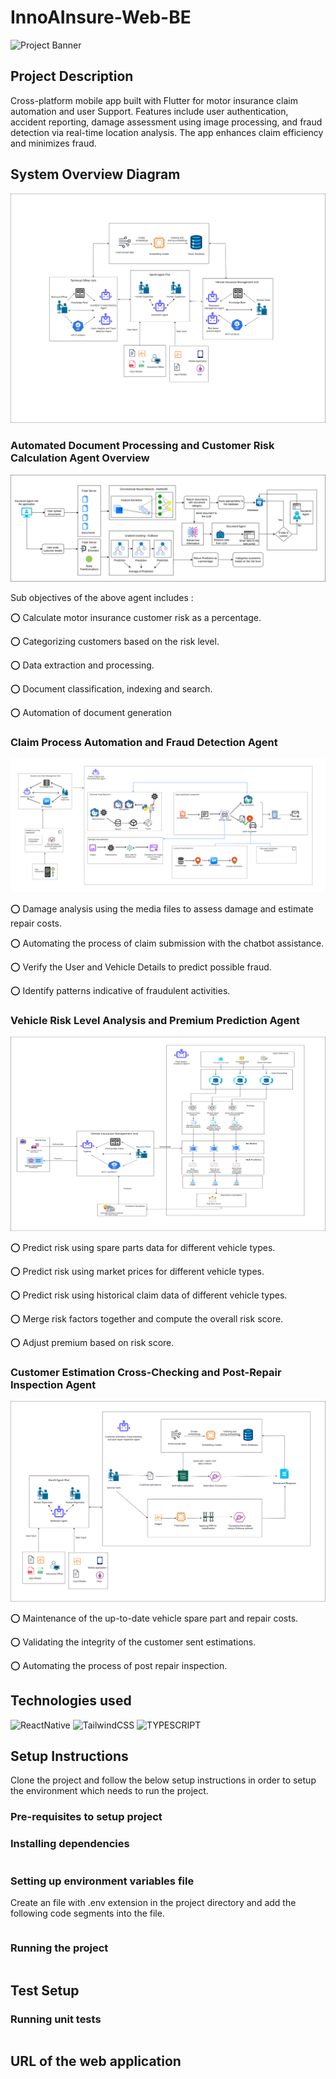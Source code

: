 # InnoAInsure-Web-BE

![Project Banner](https://github.com/CSSamarasinghe/innoAInsure-Moblie/blob/59bbab9b8de6030d7230971d24a774e83a45118d/assets/InnoAInsure_Mobile_Application_%F0%9F%9A%80.png)

## Project Description

Cross-platform mobile app built with Flutter for motor insurance claim automation and user Support. Features include user authentication, accident reporting, damage assessment using image processing, and fraud detection via real-time location analysis. The app enhances claim efficiency and minimizes fraud.

## System Overview Diagram

![System overview diagram](https://github.com/CSSamarasinghe/innoAInsure-Moblie/blob/59bbab9b8de6030d7230971d24a774e83a45118d/assets/system_overview_diagram.png)

### Automated Document Processing and Customer Risk Calculation Agent Overview

![diagram 1](https://github.com/CSSamarasinghe/innoAInsure-Moblie/blob/59bbab9b8de6030d7230971d24a774e83a45118d/assets/IT21258626_system_diagram.png)

Sub objectives of the above agent includes :

⭕ Calculate motor insurance customer risk as a percentage.

⭕ Categorizing customers based on the risk level.

⭕ Data extraction and processing.

⭕ Document classification, indexing and search.

⭕ Automation of document generation

### Claim Process Automation and Fraud Detection Agent

![diagram 2](https://github.com/CSSamarasinghe/innoAInsure-Moblie/blob/59bbab9b8de6030d7230971d24a774e83a45118d/assets/IT21227622_system_overview_diagram.png)

⭕ Damage analysis using the media files to assess damage and estimate repair costs.

⭕ Automating the process of claim submission with the chatbot assistance.

⭕ Verify the User and Vehicle Details to predict possible fraud.

⭕ Identify patterns indicative of fraudulent activities.

### Vehicle Risk Level Analysis and Premium Prediction Agent

![diagram 3](https://github.com/CSSamarasinghe/innoAInsure-Moblie/blob/59bbab9b8de6030d7230971d24a774e83a45118d/assets/IT21259302_system_overview_diagram.png)

⭕ Predict risk using spare parts data for different vehicle types.

⭕ Predict risk using market prices for different vehicle types.

⭕ Predict risk using historical claim data of different vehicle types.

⭕ Merge risk factors together and compute the overall risk score.

⭕ Adjust premium based on risk score.

### Customer Estimation Cross-Checking and Post-Repair Inspection Agent

![diagram 4](https://github.com/CSSamarasinghe/innoAInsure-Moblie/blob/59bbab9b8de6030d7230971d24a774e83a45118d/assets/IT21257568_system_overview_diagram.png)

⭕ Maintenance of the up-to-date vehicle spare part and repair costs.

⭕ Validating the integrity of the customer sent estimations.

⭕ Automating the process of post repair inspection.

## Technologies used

![ReactNative](https://img.shields.io/badge/ReactNative-374151?style=for-the-badge&logo=react&logoColor=white)
![TailwindCSS](https://img.shields.io/badge/TailwindCSS-38B2AC?style=for-the-badge&logo=tailwindcss&logoColor=white)
![TYPESCRIPT](https://img.shields.io/badge/TYPESCRIPT-fbbf24?style=for-the-badge&logo=TYPESCRIPT&logoColor=white)

## Setup Instructions

Clone the project and follow the below setup instructions in order to setup the environment which needs to run the project.

### Pre-requisites to setup project

### Installing dependencies

```

```

### Setting up environment variables file

Create an file with .env extension in the project directory and add the following code segments into the file.

```

```

### Running the project

```

```

## Test Setup

### Running unit tests

```

```

## URL of the web application
